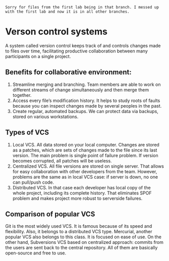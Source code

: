`Sorry for files from the first lab being in that branch. I messed up with the first lab
and now it is in all other branches.`

# Verson control systems

A system called version control keeps track of and controls changes
made to files over time, facilitating productive collaboration between
many participants on a single project.

## Benefits for collaborative environment:

1. Streamline merging and branching. Team members are able to work on different
streams of change simultaneously and then merge them together.
2. Access every file’s modification history. It helps to study roots of faults because
you can inspect changes made by several peoples in the past.
3. Create regular, automated backups. We can protect data via backups, stored
on various workstations.

## Types of VCS

1. Local VCS. All data stored on your local computer. Changes are stored as a patches,
which are sets of changes made to the file since its last version. The main problem is
single point of failure problem. If version becomes corrupted, all patches will be useless.
2. Centralized VCS. All file versions are stored on single server. That allows
for easy collaboration with other developers from the team. However, problems are the same as
in local VCS case: if server is down, no one can pull/push code.
3. Distributed VCS. In that case each developer has local copy of the whole project,
including its complete history. That eliminates SPOF problem and makes project more robust
to serverside failures.

## Comparison of popular VCS

Git is the most widely used VCS. It is famous because of its speed and flexibility.
Also, it belongs to a distributed VCS type. Mercurial, another popular VCS also
belongs to this class. It is focused on ease of use. On the other hand, Subversions
VCS based on centralized approach: commits from the users are sent back to
the central repository. All of them are basically open-source and free to use.
